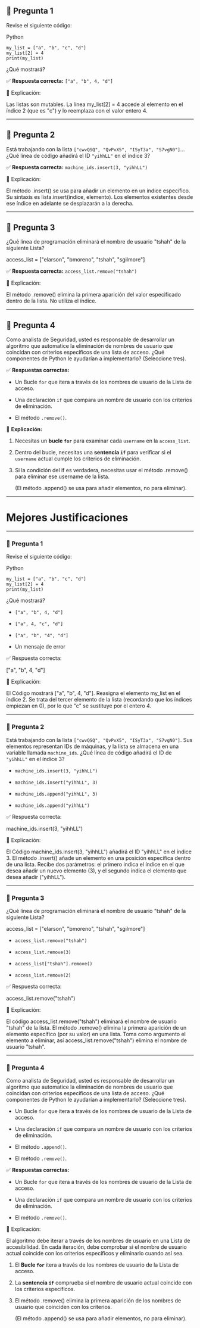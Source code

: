 
## 🧠 Pregunta 1

Revise el siguiente código:

Python

```
my_list = ["a", "b", "c", "d"]
my_list[2] = 4
print(my_list)
```

¿Qué mostrará?

✅ **Respuesta correcta:** `["a", "b", 4, "d"]`

📘 Explicación:

Las listas son mutables. La línea my_list[2] = 4 accede al elemento en el índice 2 (que es "c") y lo reemplaza con el valor entero 4.

---

## 🧠 Pregunta 2

Está trabajando con la lista `["cwvQSQ", "QvPvX5", "ISyT3a", "S7vgN0"]`... ¿Qué línea de código añadirá el ID `"yihhLL"` en el índice 3?

✅ **Respuesta correcta:** `machine_ids.insert(3, "yihhLL")`

📘 Explicación:

El método .insert() se usa para añadir un elemento en un índice específico. Su sintaxis es lista.insert(indice, elemento). Los elementos existentes desde ese índice en adelante se desplazarán a la derecha.

---

## 🧠 Pregunta 3

¿Qué línea de programación eliminará el nombre de usuario "tshah" de la siguiente Lista?

access_list = ["elarson", "bmoreno", "tshah", "sgilmore"]

✅ **Respuesta correcta:** `access_list.remove("tshah")`

📘 Explicación:

El método .remove() elimina la primera aparición del valor especificado dentro de la lista. No utiliza el índice.

---

## 🧠 Pregunta 4

Como analista de Seguridad, usted es responsable de desarrollar un algoritmo que automatice la eliminación de nombres de usuario que coincidan con criterios específicos de una lista de acceso. ¿Qué componentes de Python le ayudarían a implementarlo? (Seleccione tres).

✅ **Respuestas correctas:**

- Un Bucle `for` que itera a través de los nombres de usuario de la Lista de acceso.
    
- Una declaración `if` que compara un nombre de usuario con los criterios de eliminación.
    
- El método `.remove()`.
    

📘 **Explicación:**

1. Necesitas un **bucle `for`** para examinar cada `username` en la `access_list`.
    
2. Dentro del bucle, necesitas una **sentencia `if`** para verificar si el `username` actual cumple los criterios de eliminación.
    
3. Si la condición del if es verdadera, necesitas usar el método .remove() para eliminar ese username de la lista.
    
    (El método .append() se usa para añadir elementos, no para eliminar).


---

# Mejores Justificaciones


---

### 🧠 Pregunta 1

Revise el siguiente código:

Python

```
my_list = ["a", "b", "c", "d"]
my_list[2] = 4
print(my_list)
```

¿Qué mostrará?

- `["a", "b", 4, "d"]`
    
- `["a", 4, "c", "d"]`
    
- `["a", "b", "4", "d"]`
    
- Un mensaje de error
    

✅ Respuesta correcta:

["a", "b", 4, "d"]

📘 Explicación:

El Código mostrará ["a", "b", 4, "d"]. Reasigna el elemento my_list en el índice 2. Se trata del tercer elemento de la lista (recordando que los índices empiezan en 0), por lo que "c" se sustituye por el entero 4.

---

### 🧠 Pregunta 2

Está trabajando con la lista `["cwvQSQ", "QvPvX5", "ISyT3a", "S7vgN0"]`. Sus elementos representan IDs de máquinas, y la lista se almacena en una variable llamada `machine_ids`. ¿Qué línea de código añadirá el ID de `"yihhLL"` en el índice 3?

- `machine_ids.insert(3, "yihhLL")`
    
- `machine_ids.insert("yihhLL", 3)`
    
- `machine_ids.append("yihhLL", 3)`
    
- `machine_ids.append("yihhLL")`
    

✅ Respuesta correcta:

machine_ids.insert(3, "yihhLL")

📘 Explicación:

El Código machine_ids.insert(3, "yihhLL") añadirá el ID "yihhLL" en el índice 3. El método .insert() añade un elemento en una posición específica dentro de una lista. Recibe dos parámetros: el primero indica el índice en el que desea añadir un nuevo elemento (3), y el segundo indica el elemento que desea añadir ("yihhLL").

---

### 🧠 Pregunta 3

¿Qué línea de programación eliminará el nombre de usuario "tshah" de la siguiente Lista?

access_list = ["elarson", "bmoreno", "tshah", "sgilmore"]

- `access_list.remove("tshah")`
    
- `access_list.remove(3)`
    
- `access_list["tshah"].remove()`
    
- `access_list.remove(2)`
    

✅ Respuesta correcta:

access_list.remove("tshah")

📘 Explicación:

El código access_list.remove("tshah") eliminará el nombre de usuario "tshah" de la lista. El método .remove() elimina la primera aparición de un elemento específico (por su valor) en una lista. Toma como argumento el elemento a eliminar, así access_list.remove("tshah") elimina el nombre de usuario "tshah".

---

### 🧠 Pregunta 4

Como analista de Seguridad, usted es responsable de desarrollar un algoritmo que automatice la eliminación de nombres de usuario que coincidan con criterios específicos de una lista de acceso. ¿Qué componentes de Python le ayudarían a implementarlo? (Seleccione tres).

- Un Bucle `for` que itera a través de los nombres de usuario de la Lista de acceso.
    
- Una declaración `if` que compara un nombre de usuario con los criterios de eliminación.
    
- El método `.append()`.
    
- El método `.remove()`.
    

✅ **Respuestas correctas:**

- Un Bucle `for` que itera a través de los nombres de usuario de la Lista de acceso.
    
- Una declaración `if` que compara un nombre de usuario con los criterios de eliminación.
    
- El método `.remove()`.
    

📘 Explicación:

El algoritmo debe iterar a través de los nombres de usuario en una Lista de accesibilidad. En cada iteración, debe comprobar si el nombre de usuario actual coincide con los criterios específicos y eliminarlo cuando así sea.

1. El **Bucle `for`** itera a través de los nombres de usuario de la Lista de acceso.
    
2. La **sentencia `if`** comprueba si el nombre de usuario actual coincide con los criterios específicos.
    
3. El método .remove() elimina la primera aparición de los nombres de usuario que coinciden con los criterios.
    
    (El método .append() se usa para añadir elementos, no para eliminar).